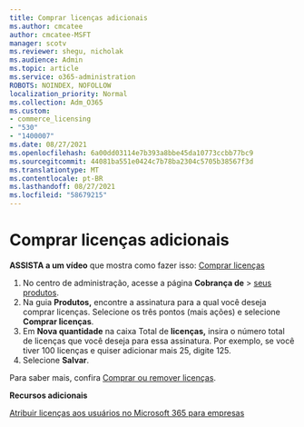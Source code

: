```yaml
---
title: Comprar licenças adicionais
ms.author: cmcatee
author: cmcatee-MSFT
manager: scotv
ms.reviewer: shegu, nicholak
ms.audience: Admin
ms.topic: article
ms.service: o365-administration
ROBOTS: NOINDEX, NOFOLLOW
localization_priority: Normal
ms.collection: Adm_O365
ms.custom:
- commerce_licensing
- "530"
- "1400007"
ms.date: 08/27/2021
ms.openlocfilehash: 6a00dd03114e7b393a8bbe45da10773ccbb77bc9
ms.sourcegitcommit: 44081ba551e0424c7b78ba2304c5705b38567f3d
ms.translationtype: MT
ms.contentlocale: pt-BR
ms.lasthandoff: 08/27/2021
ms.locfileid: "58679215"
---
```

# <a name="buy-additional-licenses"></a>Comprar licenças adicionais

**ASSISTA a um vídeo** que mostra como fazer isso: [Comprar licenças](https://go.microsoft.com/fwlink/p/?linkid=2154857)

1. No centro de administração, acesse a página **Cobrança de** > [seus produtos](https://go.microsoft.com/fwlink/p/?linkid=842054).
2. Na guia **Produtos,** encontre a assinatura para a qual você deseja comprar licenças. Selecione os três pontos (mais ações) e selecione **Comprar licenças**.
3. Em **Nova quantidade** na caixa Total de **licenças,** insira o número total de licenças que você deseja para essa assinatura. Por exemplo, se você tiver 100 licenças e quiser adicionar mais 25, digite 125.
4. Selecione **Salvar**.

Para saber mais, confira [Comprar ou remover licenças](https://docs.microsoft.com/microsoft-365/commerce/licenses/buy-licenses).

**Recursos adicionais**

[Atribuir licenças aos usuários no Microsoft 365 para empresas](https://docs.microsoft.com/microsoft-365/admin/manage/assign-licenses-to-users)